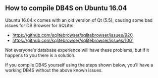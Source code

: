 ## How to compile DB4S on Ubuntu 16.04

Ubuntu 16.04.x comes with an old version of Qt (5.5), causing some bad issues for DB Browser for SQLite:

* https://github.com/sqlitebrowser/sqlitebrowser/issues/920
* https://github.com/sqlitebrowser/sqlitebrowser/issues/1001

Not everyone's database experience will have these problems, but if it happens to you there is a solution.

If you compile DB4S yourself using the steps shown below, you'll have a working DB4S without the above known issues.